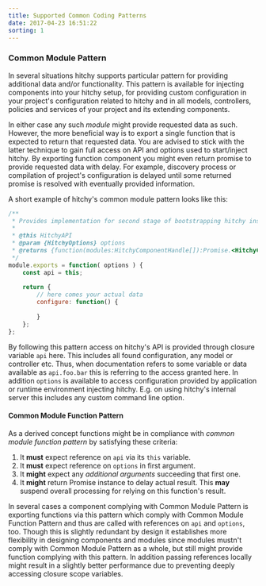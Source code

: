 ```yaml
---
title: Supported Common Coding Patterns
date: 2017-04-23 16:51:22
sorting: 1
---
```


### Common Module Pattern

In several situations hitchy supports particular pattern for providing additional data and/or functionality. This pattern is available for injecting components into your hitchy setup, for providing custom configuration in your project's configuration related to hitchy and in all models, controllers, policies and services of your project and its extending components.

In either case any such _module_ might provide requested data as such. However, the more beneficial way is to export a single function that is expected to return that requested data. You are advised to stick with the latter technique to gain full access on API and options used to start/inject hitchy. By exporting function component you might even return promise to provide requested data with delay. For example, discovery process or compilation of project's configuration is delayed until some returned promise is resolved with eventually provided information.

A short example of hitchy's common module pattern looks like this:

```javascript
/**
 * Provides implementation for second stage of bootstrapping hitchy instance.
 *
 * @this HitchyAPI
 * @param {HitchyOptions} options
 * @returns {function(modules:HitchyComponentHandle[]):Promise.<HitchyComponentHandle[]>}
 */
module.exports = function( options ) {
	const api = this;
	
	return {
		// here comes your actual data 
		configure: function() {
			
		}
	};
};
```

By following this pattern access on hitchy's API is provided through closure variable `api` here. This includes all found configuration, any model or controller etc. Thus, when documentation refers to some variable or data available as `api.foo.bar` this is referring to the access granted here. In addition `options` is available to access configuration provided by application or runtime environment injecting hitchy. E.g. on using hitchy's internal server this includes any custom command line option.


#### Common Module Function Pattern

As a derived concept functions might be in compliance with _common module function pattern_ by satisfying these criteria:

1. It **must** expect reference on `api` via its `this` variable.
2. It **must** expect reference on `options` in first argument.
3. It **might** expect any _additional arguments_ succeeding that first one.
4. It **might** return Promise instance to delay actual result. This **may** suspend overall processing for relying on this function's result.

In several cases a component complying with Common Module Pattern is exporting functions via this pattern which comply with Common Module Function Pattern and thus are called with references on `api` and `options`, too. Though this is slightly redundant by design it establishes more flexibility in designing components and modules since modules mustn't comply with Common Module Pattern as a whole, but still might provide function complying with this pattern. In addition passing references locally might result in a slightly better performance due to preventing deeply accessing closure scope variables.
